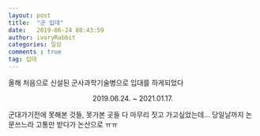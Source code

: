 ```yaml
---
layout: post
title:  "군 입대"
date:   2019-06-24 08:43:59
author: ivoryRabbit
categories: 일상
comments : true
tag: 입대
---
```


올해 처음으로 신설된 군사과학기술병으로 입대를 하게되었다 
<center>2019.06.24. ~ 2021.01.17.</center>


군대가기전에 못해본 것들, 못가본 곳들 다 마무리 짓고 가고싶었는데... 당일날까지 논문쓰느라 고통만 받다가 논산으로 ㅠㅠ
